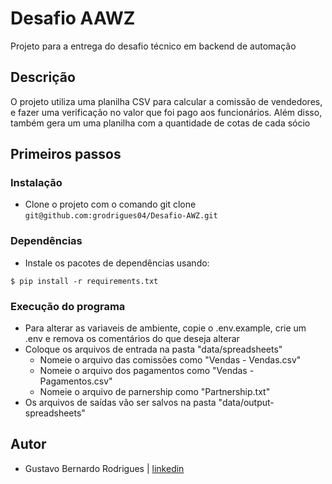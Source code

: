 # Desafio AAWZ 

Projeto para a entrega do desafio técnico em backend de automação

## Descrição

O projeto utiliza uma planilha CSV para calcular a comissão de vendedores, e fazer uma verificação no valor que foi pago aos funcionários. Além disso, também
gera um uma planilha com a quantidade de cotas de cada sócio

## Primeiros passos

### Instalação

* Clone o projeto com o comando git clone ```git@github.com:grodrigues04/Desafio-AWZ.git```

### Dependências

* Instale os pacotes de dependências usando:
```shell
$ pip install -r requirements.txt
```

### Execução do programa

* Para alterar as variaveis de ambiente, copie o .env.example, crie um .env e remova os comentários do que deseja alterar 
* Coloque os arquivos de entrada na pasta "data/spreadsheets"
    * Nomeie o arquivo das comissões como "Vendas - Vendas.csv"
    * Nomeie o arquivo dos pagamentos como "Vendas - Pagamentos.csv"
    * Nomeie o arquivo de parnership como "Partnership.txt"
* Os arquivos de saídas vão ser salvos na pasta "data/output-spreadsheets"

## Autor

* Gustavo Bernardo Rodrigues | [linkedin](https://www.linkedin.com/in/gustavorodriguesb04/)
